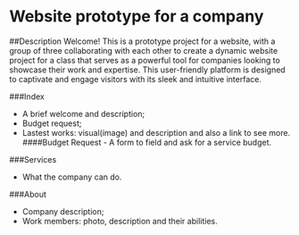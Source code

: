 # Website prototype for a company

##Description
Welcome! This is a prototype project for a website, with a group of three collaborating with each other to create a dynamic website project for a class that serves as a powerful tool for companies looking to showcase their work and expertise. 
This user-friendly platform is designed to captivate and engage visitors with its sleek and intuitive interface.

###Index 
- A brief welcome and description;
- Budget request;
- Lastest works: visual(image) and description and also a link to see more.
      ####Budget Request
          - A form to field and ask for a service budget.

###Services
- What the company can do.

###About
- Company description;
- Work members: photo, description and their abilities.

